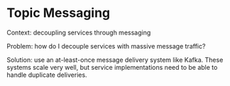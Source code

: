 Topic Messaging
===

Context: decoupling services through messaging

Problem: how do I decouple services with massive message traffic?

Solution: use an at-least-once message delivery system like Kafka. These systems scale very well, but service implementations need to be able to handle duplicate deliveries.
